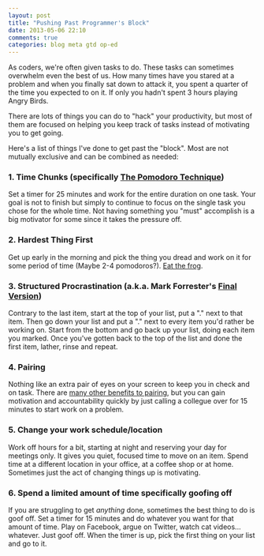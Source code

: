 ```yaml
---
layout: post
title: "Pushing Past Programmer's Block"
date: 2013-05-06 22:10
comments: true
categories: blog meta gtd op-ed
---
```


As coders, we're often given tasks to do.  These tasks can sometimes overwhelm even the best of us.  How many times have you stared at a problem and when you finally sat down to attack it, you spent a quarter of the time you expected to on it.  If only you hadn't spent 3 hours playing Angry Birds.

There are lots of things you can do to "hack" your productivity, but most of them are focused on helping you keep track of tasks instead of motivating you to get going.

Here's a list of things I've done to get past the "block".  Most are not mutually exclusive and can be combined as needed:

### 1. Time Chunks (specifically [The Pomodoro Technique](http://pomodorotechnique.com))

Set a timer for 25 minutes and work for the entire duration on one task.  Your goal is not to finish but simply to continue to focus on the single task you chose for the whole time.  Not having something you "must" accomplish is a big motivator for some since it takes the pressure off.  

### 2. Hardest Thing First

Get up early in the morning and pick the thing you dread and work on it for some period of time (Maybe 2-4 pomodoros?).  [Eat the frog](http://simplemom.net/worst-thing-first-eat-that-frog/).

### 3. Structured Procrastination (a.k.a. Mark Forrester's [Final Version](http://archive.constantcontact.com/fs004/1100358239599/archive/1109511856508.html)) 

Contrary to the last item, start at the top of your list, put a "." next to that item.  Then go down your list and put a "." next to every item you'd rather be working on.  Start from the bottom and go back up your list, doing each item you marked.  Once you've gotten back to the top of the list and done the first item, lather, rinse and repeat.

### 4. Pairing

Nothing like an extra pair of eyes on your screen to keep you in check and on task.  There are [many other benefits to pairing](http://c2.com/cgi/wiki?PairProgrammingBenefits), but you can gain motivation and accountability quickly by just calling a collegue over for 15 minutes to start work on a problem.

### 5. Change your work schedule/location

Work off hours for a bit, starting at night and reserving your day for meetings only.  It gives you quiet, focused time to move on an item.  Spend time at a different location in your office, at a coffee shop or at home.  Sometimes just the act of changing things up is motivating.

### 6. Spend a limited amount of time specifically goofing off

If you are struggling to get *anything* done, sometimes the best thing to do is goof off.  Set a timer for 15 minutes and do whatever you want for that amount of time.  Play on Facebook, argue on Twitter, watch cat videos... whatever.  Just goof off.  When the timer is up, pick the first thing on your list and go to it.

